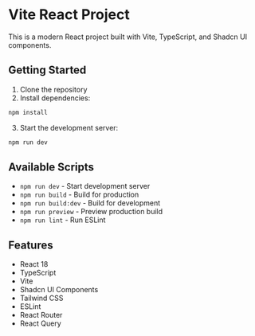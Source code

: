 # Vite React Project

This is a modern React project built with Vite, TypeScript, and Shadcn UI components.

## Getting Started

1. Clone the repository
2. Install dependencies:
```bash
npm install
```

3. Start the development server:
```bash
npm run dev
```

## Available Scripts

- `npm run dev` - Start development server
- `npm run build` - Build for production
- `npm run build:dev` - Build for development
- `npm run preview` - Preview production build
- `npm run lint` - Run ESLint

## Features

- React 18
- TypeScript
- Vite
- Shadcn UI Components
- Tailwind CSS
- ESLint
- React Router
- React Query
